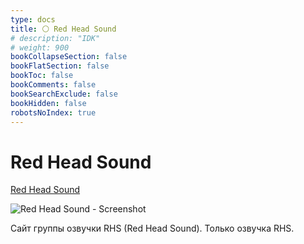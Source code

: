 ```yaml
---
type: docs
title: ⚪️ Red Head Sound
# description: "IDK"
# weight: 900
bookCollapseSection: false
bookFlatSection: false
bookToc: false
bookComments: false
bookSearchExclude: false
bookHidden: false
robotsNoIndex: true
---
```


# Red Head Sound

[Red Head Sound](https://redheadsound.studio/?nt)

![Red Head Sound - Screenshot](@img/redheadsound-screenshot.avif)

Сайт группы озвучки RHS (Red Head Sound). Только озвучка RHS.
